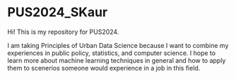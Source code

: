 # PUS2024_SKaur
Hi! This is my repository for PUS2024.

I am taking Principles of Urban Data Science because I want to combine my experiences in public policy, statistics, and computer science. I hope to learn more about machine learning techniques in general and how to apply them to scenerios someone would experience in a job in this field.
